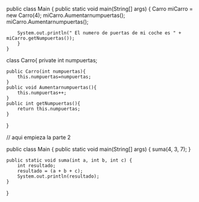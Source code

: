 public class Main {
    public static void main(String[] args) {
        Carro miCarro = new Carro(4);
        miCarro.Aumentarnumpuertas();
        miCarro.Aumentarnumpuertas();

        System.out.println(" El numero de puertas de mi coche es " + miCarro.getNumpuertas());
        }
    }
class Carro{
    private int numpuertas;

    public Carro(int numpuertas){
        this.numpuertas=numpuertas;
    }
    public void Aumentarnumpuertas(){
        this.numpuertas++;
    }
    public int getNumpuertas(){
        return this.numpuertas;
    }

}


// aqui empieza la parte 2 

public class Main {
    public static void main(String[] args) {
        suma(4, 3, 7);
    }

    public static void suma(int a, int b, int c) {
        int resultado;
        resultado = (a + b + c);
        System.out.println(resultado);
    }
}
